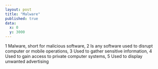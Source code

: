 ```yaml
---
layout: post
title: "Malware"
published: true
data:
  x: 0
  y: 3000
---
```

1  Malware, short for malicious software, 
2  Is any software used to disrupt computer or mobile operations, 
3  Used to gather sensitive information, 
4  Used to gain access to private computer systems, 
5  Used to display unwanted advertising
